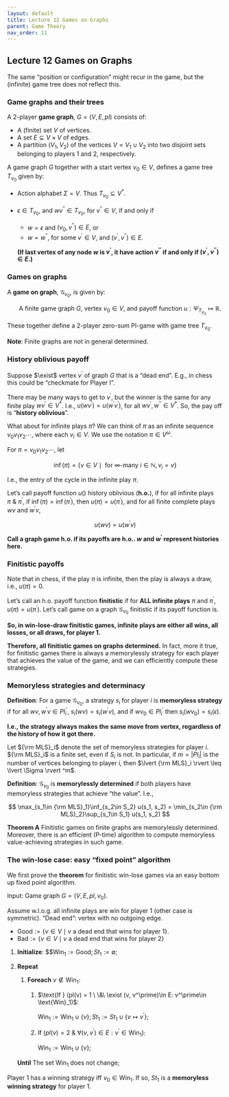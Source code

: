 ```yaml
---
layout: default
title: Lecture 12 Games on Graphs
parent: Game Theory
nav_order: 11
---
```

## Lecture 12 Games on Graphs

The same “position or configuration” might recur in the game, but the (infinite) game tree does not reflect this.

### Game graphs and their trees

A 2-player **game graph**, $G = (V, E, pl)$ consists of:

- A (finite) set $V$ of vertices.
- A set $E \subseteq V\times V$ of edges.
- A partition $(V_1, V_2)$ of the vertices $V = V_1 \cup V_2$ into two disjoint sets belonging to players 1 and 2, respectively.

A game graph $G$ together with a start vertex $v_0 \in V$, defines a game tree $T_{v_0}$ given by:

- Action alphabet $\Sigma = V$. Thus $T_{v_0} \subseteq V^*$.
- $\epsilon \in T_{v_0}$, and $wv^{\prime\prime} \in T_{v_0}$, for $v^{\prime\prime} \in V$, if and only if
    - $w = \epsilon$ and $(v_0, v^{\prime\prime}) \in E$, or
    - $w = w^{\prime\prime}$, for some $v^\prime\in V$, and $(v^\prime, v^{\prime\prime})\in E$.
    
    **(If last vertex of any node $w$ is $v^\prime$, it have action $v^{\prime\prime}$ if and only if $(v^\prime, v^{\prime\prime})\in E$.)**

### Games on graphs

A **game on graph**, $\mathcal{G}_{v_0}$, is given by:

&nbsp;&nbsp;&nbsp;&nbsp;&nbsp;&nbsp; A finite game graph $G$, vertex $v_0\in V$, and payoff function $u: \Psi_{T_{v_0}} \mapsto \mathbb{R}$.

These together define a 2-player zero-sum PI-game with game tree $T_{v_0}$.

**Note**: Finite graphs are not in general determined.

### History oblivious payoff

Suppose $\exist$ vertex $v^\prime$ of graph $G$ that is a “dead end”. E.g., in chess this could be “checkmate for Player I”.

There may be many ways to get to $v^\prime$, but the winner is the same for any finite play $wv^\prime \in V^\ast$. I.e., $u(wv^\prime) = u(w^\prime v^\prime)$, for all $wv^\prime, w^{\prime\prime} \in V^\ast$. So, the pay off is “**history oblivious**”.

What about for infinite plays $\pi$? We can think of $\pi$ as an infinite sequence $v_0v_1v_2\cdots$, where each $v_i \in V$. We use the notation $\pi \in V^\omega$.

For $\pi = v_0v_1v_2\cdots$, let

$$
\inf(\pi) = \lbrace v\in V \mid \text{ for }\infty\text{-many } i \in \mathbb{N}, v_i = v\rbrace 
$$

I.e., the entry of the cycle in the infinite play $\pi$.

Let’s call payoff function $u()$ history oblivious (**h.o.**), if for all infinite plays $\pi\ \&\ \pi^\prime$, if $\inf(\pi) = \inf(\pi^\prime)$, then $u(\pi) = u(\pi^\prime)$, and for all finite complete plays $wv$ and $w^\prime v$, 

$$
u(wv) = u(w^\prime v)
$$

**Call a graph game h.o. if its payoffs are h.o.. $w$ and $w^\prime$ represent histories here.**

### Finitistic payoffs

Note that in chess, if the play $\pi$ is infinite, then the play is always a draw, i.e., $u(\pi) = 0$.

Let’s call an h.o. payoff function **finitistic** if for **ALL infinite plays** $\pi$ and $\pi^\prime$, $u(\pi) = u(\pi^\prime)$. Let’s call game on a graph $\mathcal{G}_{v_0}$ finitistic if its payoff function is. 

**So, in win-lose-draw finitistic games, infinite plays are either all wins, all losses, or all draws, for player 1.**

**Therefore, all finitistic games on graphs determined.** In fact, more it true, for finitistic games there is always a memorylessly strategy for each player that achieves the value of the game, and we can efficiently compute these strategies.

### Memoryless strategies and determinacy

**Definition**: For a game $\mathcal{G}_{v_0}$, a strategy $s_i$ for player $i$ is **memoryless strategy** if for all $wv, w^\prime v \in Pl^\prime_i$, $s_i(wv) = s_i(w^\prime v)$, and if $wv_0\in Pl_i^\prime$ then $s_i(wv_0) = s_i(\epsilon)$. 

**I.e., the strategy always makes the same move from vertex, regardless of the history of how it got there.**

Let ${\rm MLS}_i$ denote the set of memoryless strategies for player $i$. ${\rm MLS}_i$ is a finite set, even if $S_i$ is not. In particular, if $m = \lvert Pl_i\rvert$ is the number of vertices belonging to player $i$, then $\lvert {\rm MLS}_i \rvert \leq \lvert \Sigma \rvert ^m$.

**Definition**: $\mathcal{G}_{v_0}$ is **memorylessly determined** if both players have memoryless strategies that achieve “the value”. I.e.,

$$
\max_{s_1\in {\rm MLS}_1}\inf_{s_2\in S_2} u(s_1, s_2) = \min_{s_2\in {\rm MLS}_2}\sup_{s_1\in S_1} u(s_1, s_2)
$$

**Theorem A** Finitistic games on finite graphs are memorylessly determined. Moreover, there is an efficient (P-time) algorithm to compute memoryless value-achieving strategies in such game.

### The win-lose case: easy “fixed point” algorithm

We first prove the **theorem** for finitistic win-lose games via an easy bottom up fixed point algorithm.

$\text{Input}$: Game graph $G = (V, E, pl, v_0)$.

Assume w.l.o.g. all infinite plays are win for player 1 (other case is symmetric). “Dead end”: vertex with no outgoing edge.

- $\text{Good} := \lbrace v\in V \mid v \text{ a dead end that wins for player 1}\rbrace$.
- $\text{Bad}:= \lbrace v\in V \mid v \text{ a dead end that wins for player 2} \rbrace$
1. $\mathbf{Initialize}$:  $$$\text{Win}_1 := \text{Good}; St_1 := \emptyset$;
2. $\mathbf{Repeat}$
    1. $\mathbf{Foreach}\ v\notin \text{Win}_1$:
        1. $\text{If } (pl(v) = 1 \ \&\ \exist (v, v^\prime)\in E: v^\prime\in \text{Win}_1)$:
            
            $\text{Win}_1 := \text{Win}_1 \cup \lbrace v\rbrace; St_1 := St_1 \cup \lbrace v\mapsto v^\prime\rbrace$;
            
        2. $\text{If } (pl(v) = 2 \ \&\ \forall (v, v^\prime)\in E: v^\prime\in \text{Win}_1)$:
            
            $\text{Win}_1 := \text{Win}_1 \cup \lbrace v\rbrace$;
            
    
    $\mathbf{Until} \text{ The set Win}_1 \text{ does not change}$;
    

Player 1 has a winning strategy iff $v_0 \in \text{Win}_1$. If so, $St_1$ is a **memoryless winning strategy** for player 1.
